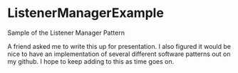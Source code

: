 ListenerManagerExample
======================

Sample of the Listener Manager Pattern

A friend asked me to write this up for presentation. I also figured it would be nice to have an implementation of several different software patterns out on my github. I hope to keep adding to this as time goes on.
